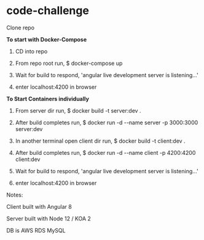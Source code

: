 # code-challenge
Clone repo

<strong>To start with Docker-Compose</strong>
1. CD into repo

2. From repo root run, $ docker-compose up

3. Wait for build to respond, 'angular live development server is listening...'

4. enter localhost:4200 in browser

<strong>To Start Containers individually</strong>
1. From server dir run, $ docker build -t server:dev .

2. After build completes run, $ docker run -d --name server -p 3000:3000 server:dev

3. In another terminal open client dir run, $ docker build -t client:dev .

4. After build completes run, $ docker run -d --name client -p 4200:4200 client:dev

6. Wait for build to respond, 'angular live development server is listening...'

7. enter localhost:4200 in browser

Notes:

Client built with Angular 8

Server built with Node 12 / KOA 2

DB is AWS RDS MySQL
